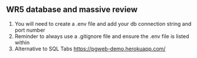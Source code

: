 ## WR5 database and massive review

1) You will need to create a .env file and add your db connection string and port number
2) Reminder to always use a .gitignore file and ensure the .env file is listed within
3) Alternative to SQL Tabs https://pgweb-demo.herokuapp.com/